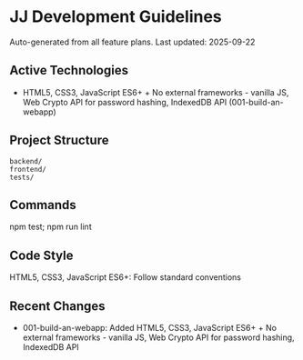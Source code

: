 # JJ Development Guidelines

Auto-generated from all feature plans. Last updated: 2025-09-22

## Active Technologies
- HTML5, CSS3, JavaScript ES6+ + No external frameworks - vanilla JS, Web Crypto API for password hashing, IndexedDB API (001-build-an-webapp)

## Project Structure
```
backend/
frontend/
tests/
```

## Commands
npm test; npm run lint

## Code Style
HTML5, CSS3, JavaScript ES6+: Follow standard conventions

## Recent Changes
- 001-build-an-webapp: Added HTML5, CSS3, JavaScript ES6+ + No external frameworks - vanilla JS, Web Crypto API for password hashing, IndexedDB API

<!-- MANUAL ADDITIONS START -->
<!-- MANUAL ADDITIONS END -->